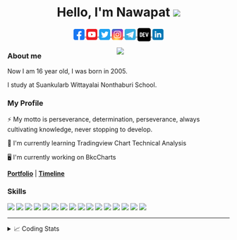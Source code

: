 <h1 align="center">Hello, I'm Nawapat <img src="https://media.giphy.com/media/hvRJCLFzcasrR4ia7z/giphy.gif" width="30" margin-top="5"/></h1>
<p align="center">
<a href="https://www.facebook.com/NawapatBuakoet" target="blank">
  <img align="center" alt="Nawapat Buakoet | Facebook" width="25" height="25" src="https://github.com/edent/SuperTinyIcons/blob/master/images/svg/facebook.svg" />
</a>
<a href="https://www.youtube.com/c/BeamKunGzMARK" target="blank">
  <img align="center" alt="BeamKunGzMARK | Youtube" width="25" height="25" src="https://github.com/edent/SuperTinyIcons/blob/master/images/svg/youtube.svg" />
</a>
<a href="https://twitter.com/nawapatb2b" target="blank">
  <img align="center" alt="Nawapat Buakoet | Twitter"  width="25" height="25" src="https://github.com/edent/SuperTinyIcons/blob/master/images/svg/twitter.svg" />
</a>
<a href="https://www.instagram.com/nawapatb.2b" target="blank">
    <img align="center" alt="Nawapat Buakoet | Instagram"  width="25" height="25" src="https://github.com/edent/SuperTinyIcons/blob/master/images/svg/instagram.svg" />
</a>
<a href="https://telegram.me/BeamKunGzMARK" target="blank">
  <img align="center" alt="Nawapat Buakoet | Telegram"  width="25" height="25" src="https://github.com/edent/SuperTinyIcons/blob/master/images/svg/telegram.svg" />
</a>
<a href="https://dev.to/beamkungzmark" target="blank">
   <img align="center" alt="Nawapat Buakoet | Linkedin"  width="30" height="30" src="https://github.com/edent/SuperTinyIcons/blob/master/images/svg/dev_to.svg" />
</a>
<a href="https://www.linkedin.com/in/beamkungzmark" target="blank">
   <img align="center" alt="Nawapat Buakoet | Linkedin"  width="25" height="25" src="https://github.com/edent/SuperTinyIcons/blob/master/images/svg/linkedin.svg" />
</a>
</p>

<a href="https://api.daily.dev/get?r=BeamKunGzMARK" target="_blank">
    <img
      width="256"
      align="right"
      src="https://api.daily.dev/devcards/858b6e137c504e4c894247f52e9358e5.png?r=qhc"
    />
  </a>

### About me

Now I am 16 year old, I was born in 2005.

I study at Suankularb Wittayalai Nonthaburi School.

### My Profile
⚡ My motto is perseverance, determination, perseverance, always cultivating knowledge, never stopping to develop.

📖 I'm currently learning Tradingview Chart Technical Analysis

🖥️ I'm currently working on BkcCharts

**[Portfolio](https://beamkungzmark.github.io/)** | **[Timeline](https://timelines.gitkraken.com/timeline/c2ead8867f6d406cb5cfe0a71815dc83?showMinimap=true)**

### Skills

<div>
<img src="https://img.shields.io/badge/html5%20-%23E34F26.svg?&style=for-the-badge&logo=html5&logoColor=white"/>
<img src="https://img.shields.io/badge/css3%20-%231572B6.svg?&style=for-the-badge&logo=css3&logoColor=white"/>
<img src="https://img.shields.io/badge/javascript%20-%23323330.svg?&style=for-the-badge&logo=javascript&logoColor=%23F7DF1E"/>
<img src="https://img.shields.io/badge/react%20-%2320232a.svg?&style=for-the-badge&logo=react&logoColor=%2361DAFB"/>
<img src="https://img.shields.io/badge/Solidity-%23363636.svg?style=for-the-badge&logo=solidity&logoColor=white"/>
<img src="https://img.shields.io/badge/Node.js-43853D?style=for-the-badge&logo=node.js&logoColor=white"/>
<img src="https://img.shields.io/badge/express.js%20-%23404d59.svg?&style=for-the-badge"/>
<img src="https://img.shields.io/badge/material%20ui%20-071A2F.svg?&style=for-the-badge&logo=material-ui&logoColor=2D8AE7"/>
<img src="https://img.shields.io/badge/bootstrap%20-%23563D7C.svg?&style=for-the-badge&logo=bootstrap&logoColor=white"/>
<img src="https://img.shields.io/badge/MongoDB-7C4702.svg?&style=for-the-badge&logo=mongodb&logoColor=green"/>
<img src="https://img.shields.io/badge/heroku%20-%23430098.svg?&style=for-the-badge&logo=heroku&logoColor=white"/>
<img src="https://img.shields.io/badge/firebase%20-%23039BE5.svg?&style=for-the-badge&logo=firebase&logoColor=yellow"/>
<img src="https://img.shields.io/badge/vscode%20-2C2C32.svg?&style=for-the-badge&logo=visual%20studio%20code&logoColor=24ABF2"/>
<img src="https://img.shields.io/badge/git%20-%23F05033.svg?&style=for-the-badge&logo=git&logoColor=white"/>
<img height="30" src="https://www.amcharts.com/wp-content/uploads/2017/10/amcharts_light_transparent.png" />
<img height="30" src="https://user-images.githubusercontent.com/39422342/129476683-c98e9f62-050c-47db-bcbc-f5871ee6357f.png" />

</div>


--- 
  
<details>
    <summary>📈 Coding Stats</summary>

<br>
   
<!--START_SECTION:waka-->
![Code Time](http://img.shields.io/badge/Code%20Time-48%20hrs%2045%20mins-blue)

**🐱 My GitHub Data** 

> 🏆 5 Contributions in the Year 2022
 > 
> 📦 252.9 kB Used in GitHub's Storage 
 > 
> 💼 Opted to Hire
 > 
> 📜 15 Public Repositories 
 > 
> 🔑 7 Private Repositories  
 > 
📊 **This Week I Spent My Time On** 

```text
⌚︎ Time Zone: Asia/Bangkok

💬 Programming Languages: 
Vue.js                   4 hrs 30 mins       ██████████████░░░░░░░░░░░   56.78% 
JavaScript               2 hrs 12 mins       ███████░░░░░░░░░░░░░░░░░░   27.72% 
Solidity                 55 mins             ███░░░░░░░░░░░░░░░░░░░░░░   11.71% 
JSON                     13 mins             ░░░░░░░░░░░░░░░░░░░░░░░░░   2.76% 
Other                    2 mins              ░░░░░░░░░░░░░░░░░░░░░░░░░   0.57%

🔥 Editors: 
VS Code                  7 hrs 56 mins       █████████████████████████   100.0%

🐱‍💻 Projects: 
webLanding               4 hrs 49 mins       ███████████████░░░░░░░░░░   60.63% 
Frontend                 1 hr 2 mins         ███░░░░░░░░░░░░░░░░░░░░░░   13.11% 
privateSale_Summoner_Worl54 mins             ███░░░░░░░░░░░░░░░░░░░░░░   11.52% 
test                     32 mins             █░░░░░░░░░░░░░░░░░░░░░░░░   6.92% 
Backend                  32 mins             █░░░░░░░░░░░░░░░░░░░░░░░░   6.78%

💻 Operating System: 
Windows                  7 hrs 56 mins       █████████████████████████   100.0%

```

**I Mostly Code in JavaScript** 

```text
JavaScript               10 repos            ██████████████░░░░░░░░░░░   58.82% 
HTML                     3 repos             ████░░░░░░░░░░░░░░░░░░░░░   17.65% 
TypeScript               2 repos             ███░░░░░░░░░░░░░░░░░░░░░░   11.76% 
CSS                      2 repos             ███░░░░░░░░░░░░░░░░░░░░░░   11.76%

```



 Last Updated on 04/01/2022
<!--END_SECTION:waka-->


<!--
**BeamKunGzMARK/BeamKunGzMARK** is a ✨ _special_ ✨ repository because its `README.md` (this file) appears on your GitHub profile.

Help make readme by stackedit.io

Here are some ideas to get you started:

- 🔭 I’m currently working on ...
- 🌱 I’m currently learning ...
- 👯 I’m looking to collaborate on ...
- 🤔 I’m looking for help with ...
- 💬 Ask me about ...
- 📫 How to reach me: ...
- 😄 Pronouns: ...
- ⚡ Fun fact: ...
-->
